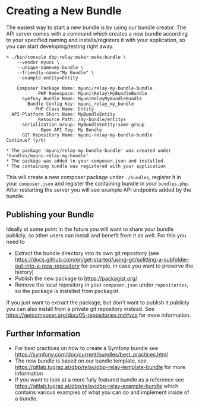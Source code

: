 # Creating a New Bundle

The easiest way to start a new bundle is by using our bundle creator. The API server comes with a command which creates a new bundle according to your specified naming and installs/registers it with your application, so you can start developing/testing right away.

```console
> ./bin/console dbp:relay:maker:make:bundle \
    --vendor myuni \
    --unique-name=my-bundle \
    --friendly-name="My Bundle" \
    --example-entity=Entity

    Composer Package Name: myuni/relay-my-bundle-bundle
            PHP Namespace: Myuni\Relay\MyBundleBundle
      Symfony Bundle Name: MyuniRelayMyBundleBundle
        Bundle Config Key: myuni_relay_my_bundle
           PHP Class Name: Entity
  API-Platform Short Name: MyBundleEntity
            Resource Path: /my-bundle/entitys
      Serialization Group: MyBundleEntity:some-group
             Open API Tag: My Bundle
      GIT Repository Name: myuni-relay-my-bundle-bundle
Continue? (y/n)

* The package 'myuni/relay-my-bundle-bundle' was created under 'bundles/myuni-relay-my-bundle'
* The package was added to your composer.json and installed
* The containing bundle was registered with your application
```

This will create a new composer package under `./bundles`, register it in your `composer.json` and register the containing bundle in your `bundles.php`. After restarting the server you will see example API endpoints added by the bundle.

## Publishing your Bundle

Ideally at some point in the future you will want to share your bundle publicly, so other users can install and benefit from it as well. For this you need to

* Extract the bundle directory into its own git repository (see https://docs.github.com/en/get-started/using-git/splitting-a-subfolder-out-into-a-new-repository for example, in case you want to preserve the history)
* Publish the new package to https://packagist.org/
* Remove the local repository in your `composer.json` under `repositories`, so the package is installed from packagist.

If you just want to extract the package, but don't want to publish it publicly you can also install from a private git repository instead. See https://getcomposer.org/doc/05-repositories.md#vcs for more information.

## Further Information

* For best practices on how to create a Symfony bundle see
https://symfony.com/doc/current/bundles/best_practices.html
* The new bundle is based on our bundle template, see https://gitlab.tugraz.at/dbp/relay/dbp-relay-template-bundle for more information
* If you want to look at a more fully featured bundle as a reference see https://gitlab.tugraz.at/dbp/relay/dbp-relay-example-bundle which contains various examples of what you can do and implement inside of a bundle.
